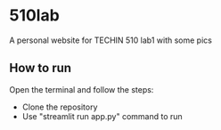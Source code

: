# 510lab
A personal website for TECHIN 510 lab1 with some pics
## How to run
Open the terminal and follow the steps:
- Clone the repository
- Use "streamlit run app.py" command to run




